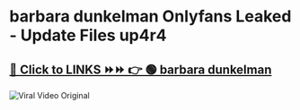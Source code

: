 
 # barbara dunkelman Onlyfans Leaked - Update Files up4r4

## <h2><a href="https://clipsfans.com/barbara_dunkelman&ref=git">🔗 Click to LINKS ⏩⏩ 👉 🟢 barbara dunkelman </a></h2>

<a href="https://clipsfans.com/barbara_dunkelman&ref=git" rel="nofollow" data-target="animated-image.originalLink"><img src="https://i.ibb.co.com/xMMVF88/686577567.gif" alt="Viral Video Original" style="max-width: 100%; display: inline-block;" data-target="animated-image.originalImage"></a>

